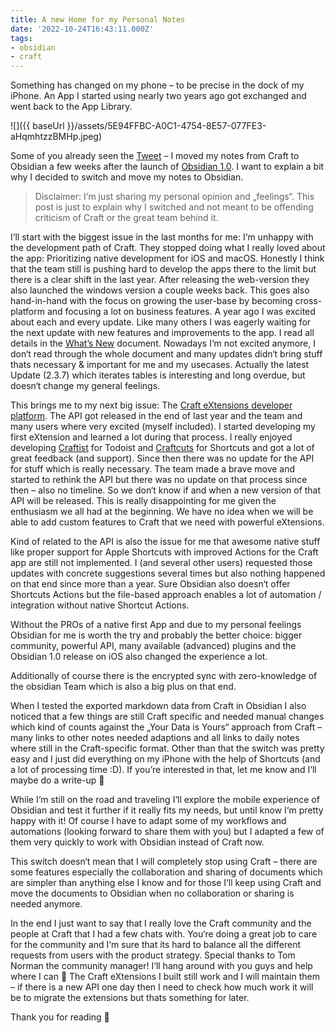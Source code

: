 ```yaml
---
title: A new Home for my Personal Notes
date: '2022-10-24T16:43:11.000Z'
tags:
- obsidian
- craft
---
```

Something has changed on my phone – to be precise in the dock of my iPhone. An App I started using nearly two years ago got exchanged and went back to the App Library.

![]({{ baseUrl }}/assets/5E94FFBC-A0C1-4754-8E57-077FE3-aHqmhtzzBMHp.jpeg)

Some of you already seen the [Tweet](https://twitter.com/flohgro/status/1584472605918400512) – I moved my notes from Craft to Obsidian a few weeks after the launch of [Obsidian 1.0](https://obsidian.md/1.0). I want to explain a bit why I decided to switch and move my notes to Obsidian.

> Disclaimer: I‘m just sharing my personal opinion and „feelings“. This post is just to explain why I switched and not meant to be offending criticism of Craft or the great team behind it.

I‘ll start with the biggest issue in the last months for me: I‘m unhappy with the development path of Craft. They stopped doing what I really loved about the app: Prioritizing native development for iOS and macOS. Honestly I think that the team still is pushing hard to develop the apps there to the limit but there is a clear shift in the last year. After releasing the web-version they also launched the windows version a couple weeks back. This goes also hand-in-hand with the focus on growing the user-base by becoming cross-platform and focusing a lot on business features. A year ago I was excited about each and every update. Like many others I was eagerly waiting for the next update with new features and improvements to the app. I read all details in the [What’s New](https://www.craft.do/s/gy6m6pUAYiCxqA) document. Nowadays I‘m not excited anymore, I don‘t read through the whole document and many updates didn‘t bring stuff thats necessary & important for me and my usecases. Actually the latest Update (2.3.7) which iterates tables is interesting and long overdue, but doesn‘t change my general feelings.

This brings me to my next big issue: The [Craft eXtensions developer platform](https://developer.craft.do). The API got released in the end of last year and the team and many users where very excited (myself included). I started developing my first eXtension and learned a lot during that process. I really enjoyed developing [Craftist](https://github.com/FlohGro-dev/Craftist) for Todoist and [Craftcuts](https://github.com/FlohGro-dev/Craftcuts) for Shortcuts and got a lot of great feedback (and support). Since then there was no update for the API for stuff which is really necessary. The team made a brave move and started to rethink the API but there was no update on that process since then – also no timeline. So we don‘t know if and when a new version of that API will be released. This is really disappointing for me given the enthusiasm we all had at the beginning. We have no idea when we will be able to add custom features to Craft that we need with powerful eXtensions.

Kind of related to the API is also the issue for me that awesome native stuff like proper support for Apple Shortcuts with improved Actions for the Craft app are still not implemented. I (and several other users) requested those updates with concrete suggestions several times but also nothing happened on that end since more than a year. Sure Obsidian also doesn‘t offer Shortcuts Actions but the file-based approach enables a lot of automation / integration without native Shortcut Actions.

Without the PROs of a native first App and due to my personal feelings Obsidian for me is worth the try and probably the better choice: bigger community, powerful API, many available (advanced) plugins and the Obsidian 1.0 release on iOS also changed the experience a lot.

Additionally of course there is the encrypted sync with zero-knowledge of the obsidian Team which is also a big plus on that end.

When I tested the exported markdown data from Craft in Obsidian I also noticed that a few things are still Craft specific and needed manual changes which kind of counts against the „Your Data is Yours“ approach from Craft – many links to other notes needed adaptions and all links to daily notes where still in the Craft-specific format. Other than that the switch was pretty easy and I just did everything on my iPhone with the help of Shortcuts (and a lot of processing time :D). If you’re interested in that, let me know and I‘ll maybe do a write-up 🙂

While I‘m still on the road and traveling I‘ll explore the mobile experience of Obsidian and test it further if it really fits my needs, but until know I‘m pretty happy with it! Of course I have to adapt some of my workflows and automations (looking forward to share them with you) but I adapted a few of them very quickly to work with Obsidian instead of Craft now.

This switch doesn‘t mean that I will completely stop using Craft – there are some features especially the collaboration and sharing of documents which are simpler than anything else I know and for those I‘ll keep using Craft and move the documents to Obsidian when no collaboration or sharing is needed anymore.

In the end I just want to say that I really love the Craft community and the people at Craft that I had a few chats with. You‘re doing a great job to care for the community and I‘m sure that its hard to balance all the different requests from users with the product strategy. Special thanks to Tom Norman the community manager! I‘ll hang around with you guys and help where I can 🙂 The Craft eXtensions I built still work and I will maintain them – if there is a new API one day then I need to check how much work it will be to migrate the extensions but thats something for later.

Thank you for reading 🙌